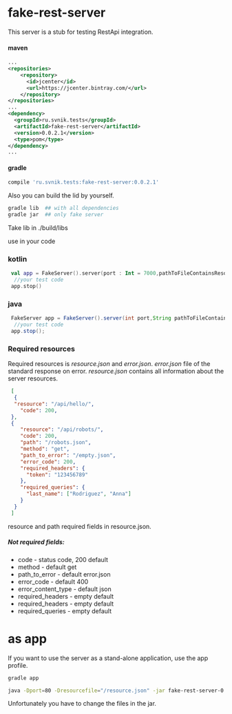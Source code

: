 # fake-rest-server
This server is a stub for testing RestApi integration.
#### maven
```xml
...
<repositories>
    <repository>
      <id>jcenter</id>
      <url>https://jcenter.bintray.com/</url>
    </repository>
</repositories>
...
<dependency>
  <groupId>ru.svnik.tests</groupId>
  <artifactId>fake-rest-server</artifactId>
  <version>0.0.2.1</version>
  <type>pom</type>
</dependency>
...
```
#### gradle
```gradle
compile 'ru.svnik.tests:fake-rest-server:0.0.2.1'
```

Also you can build the lid by yourself.

```sh
gradle lib  ## with all dependencies
gradle jar  ## only fake server
```
Take lib in ./build/libs

 use in your code
 ### kotlin
```kotlin
 val app = FakeServer().server(port : Int = 7000,pathToFileContainsResource: String = "/resource.json")
  //your test code
 app.stop()
```
### java
```java
 FakeServer app = FakeServer().server(int port,String pathToFileContainsResource);
  //your test code
 app.stop();
```

### Required resources
Required resources is *resource.json* and *error.json*.
*error.json*  file of the standard response on error.
*resource.json* contains all information about the server resources.
```json
 [
  {
  "resource": "/api/hello/",
    "code": 200,
 },
 {
    "resource": "/api/robots/",
    "code": 200,
    "path": "/robots.json",
    "method": "get",
    "path_to_error": "/empty.json",
    "error_code": 200,
    "required_headers": {
      "token": "123456789"
    },
    "required_queries": {
      "last_name": ["Rodriguez", "Anna"]
    }
  }
 ]
```
resource and path required fields in resource.json.

##### Not required fields:

+ code -  status code, 200 default
+ method - default get
+ path_to_error - default error.json
+ error_code - default 400
+ error_content_type - default json
+ required_headers - empty default
+ required_headers - empty default
+ required_queries - empty default

 # as app
If you want to use the server as a stand-alone application, use the app profile.
```sh
gradle app

java -Dport=80 -Dresourcefile="/resource.json" -jar fake-rest-server-0.0.1-app.jar
```
Unfortunately you have to change the files in the jar.